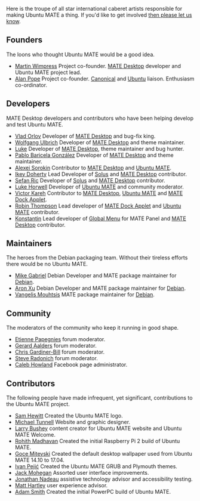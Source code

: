 <!--
.. title: Team
.. slug: team
.. date: 2014-06-10 23:01:09 UTC
.. tags: Ubuntu,MATE
.. link:
.. description:
.. type: text
-->

Here is the troupe of all star international caberet artists responsible
for making Ubuntu MATE a thing. If you'd like to get involved
[then please let us know](/community/).

## Founders

The loons who thought Ubuntu MATE would be a good idea.

  * [Martin Wimpress](http://flexion.org) Project co-founder. [MATE Desktop](http://mate-desktop.org) developer and Ubuntu MATE project lead.
  * [Alan Pope](http://popey.com) Project co-founder. [Canonical](http://www.canonical.com) and [Ubuntu](http://www.ubuntu.com) liaison. Enthusiasm co-ordinator.

## Developers

MATE Desktop developers and contributors who have been helping develop
and test Ubuntu MATE.

  * [Vlad Orlov](https://github.com/monsta) Developer of [MATE Desktop](http://mate-desktop.org) and bug-fix king.
  * [Wolfgang Ulbrich](https://github.com/raveit65) Developer of [MATE Desktop](http://mate-desktop.org) and theme maintainer.
  * [Luke](https://github.com/lukefromdc) Developer of [MATE Desktop](http://mate-desktop.org), theme maintainer and bug hunter.
  * [Pablo Baricela González](https://github.com/sc0w) Developer of [MATE Desktop](http://mate-desktop.org) and theme maintainer.
  * [Alexei Sorokin](https://github.com/XRevan86) Contributor to [MATE Desktop](http://mate-desktop.org) and [Ubuntu MATE](https://ubuntu-mate.org).
  * [Ikey Doherty](https://github.com/ikeydoherty) Lead Developer of [Solus](https://solus-project.com/) and [MATE Desktop](http://mate-desktop.org) contributor.
  * [Sefan Ric](https://github.com/cyber) Developer of [Solus](https://solus-project.com/) and [MATE Desktop](http://mate-desktop.org) contributor.
  * [Luke Horwell](https://github.com/lah7) Developer of [Ubuntu MATE](https://ubuntu-mate.org) and community moderator.
  * [Victor Kareh](https://github.com/vkareh) Contributor to [MATE Desktop](http://mate-desktop.org), [Ubuntu MATE](https://ubuntu-mate.org) and [MATE Dock Applet](https://github.com/robint99/mate-dock-applet).
  * [Robin Thompson](https://github.com/robint99) Lead developer of [MATE Dock Applet](https://github.com/robint99/mate-dock-applet) and [Ubuntu MATE](https://ubuntu-mate.org) contributor.
  * [Konstantin](https://github.com/rilian-la-te) Lead developer of [Global Menu](https://github.com/rilian-la-te/vala-panel-appmenu) for MATE Panel and [MATE Desktop](http://mate-desktop.org) contributor.

## Maintainers

The heroes from the Debian packaging team. Without their tireless
efforts there would be no Ubuntu MATE.

  * [Mike Gabriel](http://sunweavers.net/blog/) Debian Developer and MATE package maintainer for [Debian](http://www.debian.org).
  * [Aron Xu](https://github.com/happyaron) Debian Developer and MATE package maintainer for [Debian](http://www.debian.org).  
  * [Vangelis Mouhtsis](https://github.com/gnugr) MATE package maintainer for [Debian](http://www.debian.org).  

## Community

The moderators of the community who keep it running in good shape.

  * [Etienne Papegnies](https://ubuntu-mate.community/users/ouroumov) forum moderator.
  * [Gerard Aalders](https://ubuntu-mate.community/users/wizd3m) forum moderator.
  * [Chris Gardiner-Bill](https://ubuntu-mate.community/users/CGB) forum moderator.
  * [Steve Radonich](https://ubuntu-mate.community/users/sradonichiv) forum moderator.
  * [Caleb Howland](http://wiki.ubuntu.com/SonikkuAmerica) Facebook page administrator.
  
## Contributors

The following people have made infrequent, yet significant,
contributions to the Ubuntu MATE project.

  * [Sam Hewitt](http://snwh.org/) Created the Ubuntu MATE logo.
  * [Michael Tunnell](http://michaeltunnell.com/) Website and graphic designer.
  * [Larry Bushey](http://goinglinux.com/) content creator for Ubuntu MATE website and Ubuntu MATE Welcome.
  * [Rohith Madhavan](https://ubuntu-mate.community/users/rohithmadhavan) Created the initial Raspberry Pi 2 build of Ubuntu MATE.
  * [Goce Mitevski](http://nicer2.com) Created the default desktop wallpaper used from Ubuntu MATE 14.10 to 17.04.
  * [Ivan Pejić](https://plus.google.com/113587242852192152625/) Created the Ubuntu MATE GRUB and Plymouth themes.
  * [Jack Mohegan](https://plus.google.com/101312215214323407176/) Assorted user interface improvements.
  * [Jonathan Nadeau](http://jnadeau.org/) assistive technology advisor and accessibility testing.
  * [Matt Hartley](http://www.matthartley.com/) user experience advisor.
  * [Adam Smith](https://plus.google.com/u/0/111285327879595317710) Created the initial PowerPC build of Ubuntu MATE.